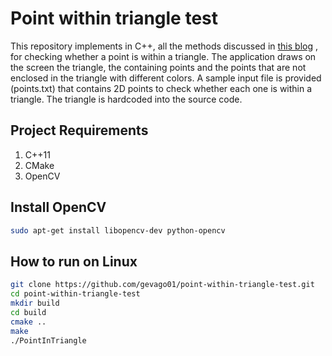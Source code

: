 # Point within triangle test
This repository implements in C++, all the methods discussed in  [this blog](http://totologic.blogspot.co.uk/2014/01/accurate-point-in-triangle-test.html)
, for checking whether a point is within a triangle. 
The application draws on the screen the triangle, the containing points and the points that are not enclosed in the triangle with different colors. 
A sample input file is provided (points.txt) that contains 2D points to check whether each one is within a triangle. The triangle is hardcoded into the source code.


## Project Requirements
   1. C++11
   2. CMake 
   3. OpenCV 

## Install OpenCV

```bash
sudo apt-get install libopencv-dev python-opencv
```

## How to run on Linux
```bash
git clone https://github.com/gevago01/point-within-triangle-test.git
cd point-within-triangle-test
mkdir build
cd build
cmake ..
make
./PointInTriangle
```

